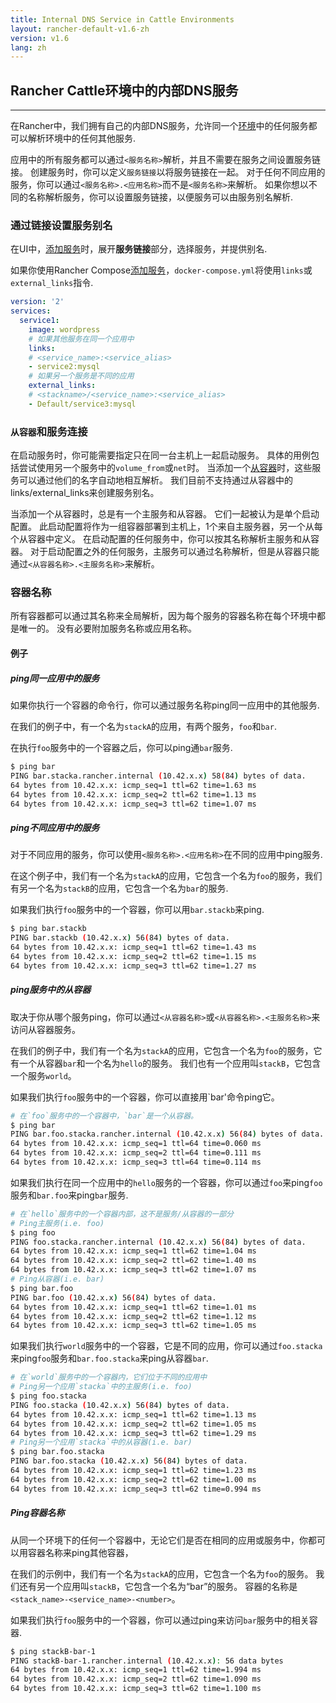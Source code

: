 ```yaml
---
title: Internal DNS Service in Cattle Environments
layout: rancher-default-v1.6-zh
version: v1.6
lang: zh
---
```


## Rancher Cattle环境中的内部DNS服务
---
在Rancher中，我们拥有自己的内部DNS服务，允许同一个[环境]({{site.baseurl}}/rancher/{{page.version}}/{{page.lang}}/environments/)中的任何服务都可以解析环境中的任何其他服务.

应用中的所有服务都可以通过`<服务名称>`解析，并且不需要在服务之间设置服务链接。 创建服务时，你可以定义`服务链接`以将服务链接在一起。 对于任何不同应用的服务，你可以通过`<服务名称>.<应用名称>`而不是`<服务名称>`来解析。 如果你想以不同的名称解析服务，你可以设置服务链接，以便服务可以由服务别名解析.

### 通过链接设置服务别名

在UI中，[添加服务]({{site.baseurl}}/rancher/{{page.version}}/{{page.lang}}/cattle/adding-services/#在ui中添加服务)时，展开**服务链接**部分，选择服务，并提供别名.

如果你使用Rancher Compose[添加服务]({{site.baseurl}}/rancher/{{page.version}}/{{page.lang}}/cattle/adding-services/#使用-rancher-compose-添加服务)，`docker-compose.yml`将使用`links`或`external_links`指令.

```yaml
version: '2'
services:
  service1:
    image: wordpress
    # 如果其他服务在同一个应用中
    links:
    # <service_name>:<service_alias>
    - service2:mysql
    # 如果另一个服务是不同的应用
    external_links:
    # <stackname>/<service_name>:<service_alias>
    - Default/service3:mysql
```

### `从容器`和服务连接

在启动服务时，你可能需要指定只在同一台主机上一起启动服务。 具体的用例包括尝试使用另一个服务中的`volume_from`或`net`时。 当添加一个[从容器]({{site.baseurl}}/rancher/{{page.version}}/{{page.lang}}/cattle/adding-services/#sidekick-服务)时，这些服务可以通过他们的名字自动地相互解析。 我们目前不支持通过从容器中的links/external_links来创建服务别名。

当添加一个从容器时，总是有一个主服务和从容器。 它们一起被认为是单个启动配置。 此启动配置将作为一组容器部署到主机上，1个来自主服务器，另一个从每个从容器中定义。 在启动配置的任何服务中，你可以按其名称解析主服务和从容器。 对于启动配置之外的任何服务，主服务可以通过名称解析，但是从容器只能通过`<从容器名称>.<主服务名称>`来解析。

### 容器名称

所有容器都可以通过其名称来全局解析，因为每个服务的容器名称在每个环境中都是唯一的。 没有必要附加服务名称或应用名称。

#### 例子

##### ping同一应用中的服务

如果你执行一个容器的命令行，你可以通过服务名称ping同一应用中的其他服务.

在我们的例子中，有一个名为`stackA`的应用，有两个服务，`foo`和`bar`.

在执行`foo`服务中的一个容器之后，你可以ping通`bar`服务.

```bash
$ ping bar
PING bar.stacka.rancher.internal (10.42.x.x) 58(84) bytes of data.
64 bytes from 10.42.x.x: icmp_seq=1 ttl=62 time=1.63 ms
64 bytes from 10.42.x.x: icmp_seq=2 ttl=62 time=1.13 ms
64 bytes from 10.42.x.x: icmp_seq=3 ttl=62 time=1.07 ms
```

##### ping不同应用中的服务

对于不同应用的服务，你可以使用`<服务名称>.<应用名称>`在不同的应用中ping服务.

在这个例子中，我们有一个名为`stackA`的应用，它包含一个名为`foo`的服务，我们有另一个名为`stackB`的应用，它包含一个名为`bar`的服务.

如果我们执行`foo`服务中的一个容器，你可以用`bar.stackb`来ping.

```bash
$ ping bar.stackb
PING bar.stackb (10.42.x.x) 56(84) bytes of data.
64 bytes from 10.42.x.x: icmp_seq=1 ttl=62 time=1.43 ms
64 bytes from 10.42.x.x: icmp_seq=2 ttl=62 time=1.15 ms
64 bytes from 10.42.x.x: icmp_seq=3 ttl=62 time=1.27 ms
```

##### ping服务中的从容器

取决于你从哪个服务ping，你可以通过`<从容器名称>`或`<从容器名称>.<主服务名称>`来访问从容器服务。

在我们的例子中，我们有一个名为`stackA`的应用，它包含一个名为`foo`的服务，它有一个从容器`bar`和一个名为`hello`的服务。 我们也有一个应用叫`stackB`，它包含一个服务`world`。

如果我们执行`foo`服务中的一个容器，你可以直接用`bar'命令ping它。

```bash
# 在`foo`服务中的一个容器中，`bar`是一个从容器。
$ ping bar
PING bar.foo.stacka.rancher.internal (10.42.x.x) 56(84) bytes of data.
64 bytes from 10.42.x.x: icmp_seq=1 ttl=64 time=0.060 ms
64 bytes from 10.42.x.x: icmp_seq=2 ttl=64 time=0.111 ms
64 bytes from 10.42.x.x: icmp_seq=3 ttl=64 time=0.114 ms
```

如果我们执行在同一个应用中的`hello`服务的一个容器，你可以通过`foo`来ping`foo`服务和`bar.foo`来ping`bar`服务.

```bash
# 在`hello`服务中的一个容器内部，这不是服务/从容器的一部分
# Ping主服务(i.e. foo)
$ ping foo
PING foo.stacka.rancher.internal (10.42.x.x) 56(84) bytes of data.
64 bytes from 10.42.x.x: icmp_seq=1 ttl=62 time=1.04 ms
64 bytes from 10.42.x.x: icmp_seq=2 ttl=62 time=1.40 ms
64 bytes from 10.42.x.x: icmp_seq=3 ttl=62 time=1.07 ms
# Ping从容器(i.e. bar)
$ ping bar.foo
PING bar.foo (10.42.x.x) 56(84) bytes of data.
64 bytes from 10.42.x.x: icmp_seq=1 ttl=62 time=1.01 ms
64 bytes from 10.42.x.x: icmp_seq=2 ttl=62 time=1.12 ms
64 bytes from 10.42.x.x: icmp_seq=3 ttl=62 time=1.05 ms
```

如果我们执行`world`服务中的一个容器，它是不同的应用，你可以通过`foo.stacka`来ping`foo`服务和`bar.foo.stacka`来ping从容器`bar`.

```bash
# 在`world`服务中的一个容器内，它们位于不同的应用中
# Ping另一个应用`stacka`中的主服务(i.e. foo)
$ ping foo.stacka
PING foo.stacka (10.42.x.x) 56(84) bytes of data.
64 bytes from 10.42.x.x: icmp_seq=1 ttl=62 time=1.13 ms
64 bytes from 10.42.x.x: icmp_seq=2 ttl=62 time=1.05 ms
64 bytes from 10.42.x.x: icmp_seq=3 ttl=62 time=1.29 ms
# Ping另一个应用`stacka`中的从容器(i.e. bar)
$ ping bar.foo.stacka
PING bar.foo.stacka (10.42.x.x) 56(84) bytes of data.
64 bytes from 10.42.x.x: icmp_seq=1 ttl=62 time=1.23 ms
64 bytes from 10.42.x.x: icmp_seq=2 ttl=62 time=1.00 ms
64 bytes from 10.42.x.x: icmp_seq=3 ttl=62 time=0.994 ms
```

##### Ping容器名称

从同一个环境下的任何一个容器中，无论它们是否在相同的应用或服务中，你都可以用容器名称来ping其他容器，

在我们的示例中，我们有一个名为`stackA`的应用，它包含一个名为`foo`的服务。 我们还有另一个应用叫`stackB`，它包含一个名为“bar”的服务。 容器的名称是`<stack_name>-<service_name>-<number>`。

如果我们执行`foo`服务中的一个容器，你可以通过ping来访问`bar`服务中的相关容器.

```bash
$ ping stackB-bar-1
PING stackB-bar-1.rancher.internal (10.42.x.x): 56 data bytes
64 bytes from 10.42.x.x: icmp_seq=1 ttl=62 time=1.994 ms
64 bytes from 10.42.x.x: icmp_seq=2 ttl=62 time=1.090 ms
64 bytes from 10.42.x.x: icmp_seq=3 ttl=62 time=1.100 ms
```

